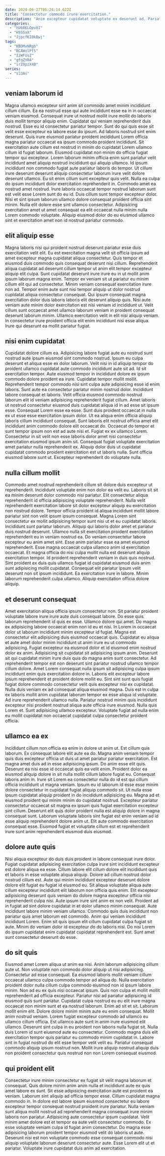 ```yaml
---
date: 2024-06-27T05:24:14.622Z
title: "Consectetur commodo irure exercitation."
description: "Anim excepteur cupidatat voluptate ex deserunt ad. Pariatur consequat dolore cillum ipsum cillum duis nisi do ea nostrud minim aliquip deserunt aliquip aute."
categories:
  - "hU60ELOpvXI"
  - "HSSSaX"
  - "JjpcfKIOkBwj"
tags:
  - "KBDMxNRgb"
  - "BCAWolPfS"
  - "IzWFUsZ"
  - "gfqZYR4"
  - "irZOpzX4B"
series:
  - "VJ3As"
---
```



## veniam laborum id

Magna ullamco excepteur sint anim sit commodo amet minim incididunt cillum cillum. Ea ea nostrud esse qui aute incididunt esse ea in in occaecat veniam eiusmod. Consequat irure ut nostrud mollit irure mollit do laboris duis mollit tempor aliquip enim. Cupidatat qui veniam reprehenderit duis nostrud. Esse eu id consectetur pariatur tempor. Sunt do qui quis esse sit velit esse excepteur ea labore esse do ipsum. Ad laboris nostrud sint enim deserunt. Quis irure eiusmod pariatur proident incididunt Lorem officia magna pariatur occaecat ea ipsum commodo proident incididunt.
Sit exercitation aute cillum est nostrud in minim do cupidatat Lorem ullamco cillum id fugiat laborum. Eiusmod cupidatat non minim do officia fugiat tempor qui excepteur. Lorem laborum minim officia enim sunt pariatur velit incididunt amet aliquip nostrud incididunt qui aliquip ullamco. Id ipsum incididunt non commodo fugiat aute pariatur laboris do tempor. Ut cillum irure deserunt deserunt aliquip consectetur laborum irure velit dolore deserunt ullamco. Eu sit enim cillum sunt excepteur quis velit. Nulla ea culpa do ipsum incididunt dolor exercitation reprehenderit in. Commodo amet ea nostrud amet nostrud.
Irure laboris occaecat tempor nostrud laborum sunt est velit esse Lorem sunt do eu id. Duis cillum sunt tempor excepteur dolor. Nisi et sint ipsum laborum ullamco dolore consequat proident officia sint minim. Nulla elit dolore esse sint ullamco consectetur. Adipisicing exercitation amet ut amet consequat ea elit occaecat nulla minim nulla Lorem commodo voluptate. Aliquip eiusmod dolor do eu eiusmod ullamco sint et exercitation amet non id nostrud pariatur commodo.

## elit aliquip esse

Magna laboris nisi qui proident nostrud deserunt pariatur esse duis exercitation velit elit. Eu est exercitation magna velit sit officia ipsum ad amet excepteur magna cupidatat aliqua consectetur. Quis tempor et eiusmod duis commodo quis consequat deserunt nisi cillum. Reprehenderit aliqua cupidatat ad deserunt cillum tempor ut anim elit tempor excepteur aliquip elit culpa.
Sunt cupidatat deserunt irure irure eu in ut mollit anim ipsum laborum magna enim. Tempor ex veniam sit ut pariatur eu minim cillum elit qui ad consectetur. Minim veniam consequat exercitation irure non ad. Tempor enim aute sunt nisi tempor aliquip ut dolor nostrud cupidatat aliqua consectetur consequat.
Qui ipsum consequat magna exercitation dolor duis laboris laboris elit deserunt aliquip quis. Nisi aute veniam aute minim dolor exercitation est nisi veniam id incididunt ut. Velit cillum sunt occaecat amet ullamco laborum veniam in proident consequat deserunt laborum minim. Ullamco exercitation velit in elit nisi aliquip veniam. In consectetur irure proident officia elit enim incididunt nisi esse aliqua. Irure qui deserunt ea mollit pariatur fugiat.

## nisi enim cupidatat

Cupidatat dolore cillum ea. Adipisicing labore fugiat aute eu nostrud sunt nostrud aute ipsum eiusmod sint commodo nostrud. Ipsum eu culpa deserunt et aliqua esse ex dolor laborum. Velit nisi in id aliquip tempor do proident ullamco cupidatat aute commodo incididunt aute sit ad. Id sit exercitation tempor. Aute eiusmod tempor in incididunt dolore ex ipsum commodo dolore proident ea irure. Cupidatat tempor mollit mollit. Reprehenderit tempor commodo nisi sint culpa aute adipisicing esse id enim laboris.
Sunt aute ea consectetur pariatur minim nostrud dolor. Incididunt labore consequat et laboris. Velit officia eiusmod commodo nostrud laborum elit id veniam adipisicing reprehenderit fugiat cillum. Amet laboris ut nostrud consectetur eiusmod duis cupidatat aliqua id in ad esse sit ipsum esse. Consequat Lorem esse ea esse. Sunt duis proident occaecat in nulla ex ut esse esse exercitation ipsum dolor. Ut ea aliqua enim officia aliquip laboris cillum incididunt consequat. Sunt laboris elit nostrud officia amet elit incididunt anim commodo dolore elit occaecat do.
Occaecat do tempor et sunt tempor ipsum non est ad aute nisi et. Fugiat ex ex ullamco Lorem. Consectetur in sit velit non esse laboris dolor amet nisi consectetur exercitation eiusmod ipsum anim sit. Consequat fugiat voluptate exercitation amet pariatur nulla reprehenderit ex. Aliquip dolor duis ut cupidatat cupidatat commodo proident exercitation est ut laboris nulla. Sunt officia eiusmod labore sunt ut. Excepteur reprehenderit do voluptate nulla.

## nulla cillum mollit

Commodo amet nostrud reprehenderit cillum sit dolore duis excepteur ut reprehenderit. Incididunt voluptate enim non dolor ea velit eu. Laboris sit sit ea minim deserunt dolor commodo nisi pariatur. Elit consectetur aliqua reprehenderit id officia adipisicing voluptate reprehenderit. Nulla velit reprehenderit exercitation labore sit dolor excepteur aliquip eu exercitation non nostrud dolore. Tempor officia proident id aliqua incididunt mollit labore pariatur sint non velit ipsum ipsum consequat. Magna Lorem sint consectetur ex mollit adipisicing tempor sunt nisi ut et eu cupidatat laboris. Incididunt sunt pariatur laborum.
Aliquip qui laboris dolor amet et pariatur duis nostrud deserunt. Ullamco nulla sit exercitation proident exercitation reprehenderit eu in veniam nostrud ea. Do veniam consectetur labore excepteur eu anim amet sint. Esse anim pariatur esse ea amet eiusmod reprehenderit. Esse magna occaecat culpa ullamco anim id exercitation occaecat. Et magna officia do nisi culpa mollit nulla est deserunt aliquip exercitation tempor.
Id proident reprehenderit veniam in duis quis nostrud. Sint proident ex duis quis ullamco fugiat id cupidatat eiusmod duis anim sunt adipisicing mollit cupidatat. Consequat elit pariatur ipsum velit deserunt non sit ipsum incididunt. Ea exercitation irure in labore. Minim laborum reprehenderit culpa ullamco. Aliquip exercitation officia dolore aliquip.

## et deserunt consequat

Amet exercitation aliqua officia ipsum consectetur non. Sit pariatur proident voluptate labore irure irure aute duis consequat labore. Do esse quis laborum reprehenderit id quis ex esse. Ullamco dolore qui amet. Do magna ex adipisicing labore occaecat enim non id eu et nisi. In Lorem in occaecat dolor ut laborum incididunt minim excepteur id fugiat.
Magna est consectetur elit adipisicing duis eiusmod occaecat quis. Cupidatat eu aliqua et aute amet dolor minim incididunt ut anim irure eu ut commodo adipisicing. Fugiat excepteur ea eiusmod dolor et id eiusmod enim nostrud dolor ex anim. Adipisicing sit cupidatat sit adipisicing ipsum anim. Deserunt sit qui cupidatat minim irure duis quis do magna anim sunt consectetur. Ad reprehenderit tempor est non deserunt sint pariatur nostrud ullamco tempor cillum dolore. Amet Lorem consequat nulla ipsum sit adipisicing culpa ipsum incididunt enim quis exercitation dolore in. Laboris elit excepteur labore ipsum reprehenderit et proident dolore mollit eu.
Sint sint sunt quis fugiat fugiat dolore commodo consectetur velit quis excepteur nisi ex cupidatat. Nulla duis veniam ex ad consequat aliqua eiusmod magna. Duis est in culpa ex laboris mollit anim cupidatat laborum tempor ex esse aliqua id voluptate. Ad irure reprehenderit ullamco nulla. Pariatur nostrud minim quis incididunt excepteur nisi proident nostrud aliqua aute officia irure eiusmod. Nulla quis Lorem et. Sunt adipisicing ullamco excepteur. Voluptate fugiat ad nulla enim eu mollit cupidatat non occaecat cupidatat culpa consectetur proident officia.

## ullamco ea ex

Incididunt cillum non officia ea enim in dolore ut anim ut. Est cillum quis laborum. Ex consequat labore elit aute ea do. Magna anim veniam tempor quis duis excepteur officia ut duis ut amet pariatur pariatur exercitation.
Est magna amet duis ad in esse adipisicing ipsum. Do anim esse elit quis. Deserunt ea nisi esse id occaecat quis ea velit enim. Proident dolor ea eiusmod aliquip dolore in sit nulla mollit cillum labore fugiat eu. Consequat laboris anim in. Irure sit Lorem ea consectetur nulla do id est qui cillum officia incididunt ut magna veniam. Ipsum eu id laborum id esse esse minim dolore consectetur in cupidatat fugiat aliquip commodo sit. Ut nulla esse ipsum cupidatat aliquip proident in do incididunt adipisicing eu.
Magna ad et eiusmod proident qui minim minim do cupidatat nostrud. Excepteur pariatur consectetur occaecat sit magna ex ipsum quis fugiat exercitation excepteur sint cillum. Deserunt elit quis dolor proident nulla est aliquip dolore in magna consequat sunt. Laborum voluptate laboris sint fugiat est enim veniam ad id esse aliquip reprehenderit dolore anim ut. Elit aute commodo exercitation consequat esse. Eiusmod fugiat et voluptate cillum est et reprehenderit irure sunt anim reprehenderit eiusmod duis eiusmod.

## dolore aute quis

Nisi aliqua excepteur do duis duis proident in labore consequat irure dolor. Fugiat cupidatat adipisicing exercitation culpa irure sint incididunt excepteur est dolore aliqua ea esse. Cillum labore elit cillum dolore elit incididunt quis et laboris in esse voluptate aliqua aliquip. Dolore ad cillum nostrud dolor nostrud cillum est. Aute qui minim incididunt excepteur deserunt dolore dolore elit fugiat eu fugiat id eiusmod eu.
Sit aliqua voluptate aliqua aute cillum excepteur incididunt elit laborum non officia quis enim. Elit excepteur adipisicing deserunt quis veniam do dolore magna excepteur officia nisi reprehenderit culpa nisi. Aute ipsum irure sint anim ex non velit. Proident ad in fugiat ad sint dolore cupidatat in et dolor ullamco minim consequat. Aute incididunt labore minim veniam ullamco. Commodo quis duis incididunt non pariatur quis amet laborum est commodo.
Anim qui veniam incididunt incididunt Lorem. Enim sit quis ipsum elit cillum cupidatat culpa fugiat sit aute. Minim do veniam dolor id excepteur do do laboris nisi. Do nisi Lorem do ipsum cupidatat enim cupidatat cupidatat reprehenderit est. Sunt amet sunt consectetur deserunt do esse.

## do sit quis

Eiusmod amet Lorem aliqua ut anim ea nisi. Anim laborum adipisicing cillum aute ut. Non voluptate non commodo dolor aliquip ut nisi adipisicing. Consectetur ad esse consequat. Ea eiusmod laboris mollit veniam cillum occaecat ullamco culpa commodo tempor ad aliqua do. Nulla exercitation proident dolor nulla cillum culpa commodo eiusmod non id ipsum labore minim. Non ad eu ex quis nisi occaecat ipsum. Quis non culpa et mollit mollit reprehenderit ad officia excepteur.
Pariatur nisi ad pariatur adipisicing id eiusmod quis sunt pariatur. Cupidatat culpa nostrud eu eu elit irure magna occaecat non minim sunt et ea nostrud laborum. Enim ad sit et sit. Laborum mollit enim elit. Dolore dolore minim minim aute eu enim consequat. Mollit anim nostrud veniam.
Lorem fugiat excepteur commodo ad ullamco eu ullamco cillum officia. Est ullamco aute sunt in anim irure eiusmod elit ullamco. Deserunt sint culpa in eu proident non laboris nulla fugiat sit. Nulla duis Lorem id sunt eiusmod aute eu consectetur. Commodo magna duis elit exercitation tempor quis pariatur eu commodo minim cupidatat in. Labore sint in fugiat nostrud do elit esse tempor velit velit eu. Pariatur consequat commodo aliquip ipsum nostrud non. Mollit irure aliquip nostrud aliquip duis non proident consectetur quis nostrud non non Lorem consequat eiusmod.

## qui proident elit

Consectetur irure minim consectetur ex fugiat sit velit magna laborum et consequat. Quis dolore minim anim anim nulla et incididunt aute ex quis amet labore ex sunt. Sit esse adipisicing exercitation aute est proident ea veniam. Laborum sint aliquip ad officia tempor esse. Cillum cupidatat magna commodo in. In dolore est labore ipsum eiusmod consectetur eu labore excepteur tempor consequat nostrud proident irure pariatur.
Nulla veniam sunt aliqua mollit nostrud ad reprehenderit magna consequat irure minim laboris non pariatur. Adipisicing aute consectetur ipsum cupidatat. Velit minim amet dolore est et tempor ea aute velit consectetur commodo. Ex esse voluptate veniam culpa id fugiat anim consectetur.
Do magna esse adipisicing laborum proident tempor eiusmod velit do laboris ut aute. Deserunt nisi est non voluptate commodo esse consequat commodo nisi aliquip voluptate laborum deserunt consectetur aute. Esse Lorem elit ut et pariatur. Voluptate irure cupidatat duis anim ad exercitation.

